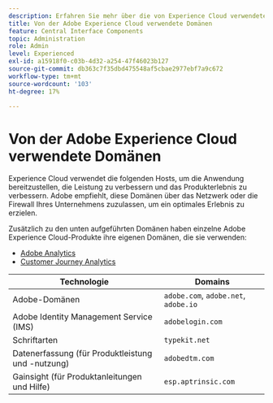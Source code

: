 ```yaml
---
description: Erfahren Sie mehr über die von Experience Cloud verwendeten Domänen.
title: Von der Adobe Experience Cloud verwendete Domänen
feature: Central Interface Components
topic: Administration
role: Admin
level: Experienced
exl-id: a15918f0-c03b-4d32-a254-47f46023b127
source-git-commit: db363c7f35dbd475548af5cbae2977ebf7a9c672
workflow-type: tm+mt
source-wordcount: '103'
ht-degree: 17%

---
```


# Von der Adobe Experience Cloud verwendete Domänen

Experience Cloud verwendet die folgenden Hosts, um die Anwendung bereitzustellen, die Leistung zu verbessern und das Produkterlebnis zu verbessern. Adobe empfiehlt, diese Domänen über das Netzwerk oder die Firewall Ihres Unternehmens zuzulassen, um ein optimales Erlebnis zu erzielen.

Zusätzlich zu den unten aufgeführten Domänen haben einzelne Adobe Experience Cloud-Produkte ihre eigenen Domänen, die sie verwenden:

* [Adobe Analytics](https://experienceleague.adobe.com/en/docs/analytics/technotes/domains)
* [Customer Journey Analytics](https://experienceleague.adobe.com/en/docs/analytics-platform/using/technotes/domains)

| Technologie | Domains |
| --- | --- |
| Adobe-Domänen | `adobe.com`, `adobe.net`, `adobe.io` |
| Adobe Identity Management Service (IMS) | `adobelogin.com` |
| Schriftarten | `typekit.net` |
| Datenerfassung (für Produktleistung und -nutzung) | `adobedtm.com` |
| Gainsight (für Produktanleitungen und Hilfe) | `esp.aptrinsic.com` |
